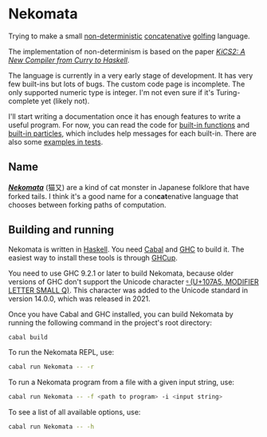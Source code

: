 # Nekomata

Trying to make a small [non-deterministic](https://en.wikipedia.org/wiki/Nondeterministic_programming) [concatenative](https://en.wikipedia.org/wiki/Concatenative_programming_language) [golfing](https://en.wikipedia.org/wiki/Code_golf) language.

The implementation of non-determinism is based on the paper [*KiCS2: A New Compiler from Curry to Haskell*](https://www.informatik.uni-kiel.de/~mh/papers/WFLP11_KiCS2.pdf).

The language is currently in a very early stage of development. It has very few built-ins but lots of bugs. The custom code page is incomplete. The only supported numeric type is integer. I'm not even sure if it's Turing-complete yet (likely not).

I'll start writing a documentation once it has enough features to write a useful program. For now, you can read the code for [built-in functions](src/Nekomata/Builtin.hs) and [built-in particles](src/Nekomata/Particle.hs), which includes help messages for each built-in. There are also some [examples in tests](test/Eval.hs).

## Name

[***Nekomata***](https://en.wikipedia.org/wiki/Nekomata) (猫又) are a kind of cat monster in Japanese folklore that have forked tails. I think it's a good name for a con**cat**enative language that chooses between forking paths of computation.

## Building and running

Nekomata is written in [Haskell](https://www.haskell.org/). You need [Cabal](https://www.haskell.org/cabal/) and [GHC](https://www.haskell.org/ghc/) to build it. The easiest way to install these tools is through [GHCup](https://www.haskell.org/ghcup/).

You need to use GHC 9.2.1 or later to build Nekomata, because older versions of GHC don't support the Unicode character [`𐞥` (U+107A5, MODIFIER LETTER SMALL Q)](https://util.unicode.org/UnicodeJsps/character.jsp?a=107A5). This character was added to the Unicode standard in version 14.0.0, which was released in 2021.

Once you have Cabal and GHC installed, you can build Nekomata by running the following command in the project's root directory:

```bash
cabal build
```

To run the Nekomata REPL, use:

```bash
cabal run Nekomata -- -r
```

To run a Nekomata program from a file with a given input string, use:

```bash
cabal run Nekomata -- -f <path to program> -i <input string>
```

To see a list of all available options, use:

```bash
cabal run Nekomata -- -h
```
